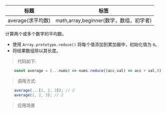 |  标题   | 标签  |
|  ----  | ----  |
| average(求平均数) | math,array,beginner(数学，数组，初学者) |

计算两个或多个数字的平均数。

* 使用 `Array.prototype.reduce()` 将每个值添加到累加器中，初始化值为 `0`。
* 将结果数组除以其长度。

> 代码如下:

```js
    const average = (...nums) => nums.reduce((acc,val) => acc + val,0) / nums.length;
```

> 调用方式:

```js
    average(...[1, 2, 3]); // 2
    average(1, 2, 3); // 2
```

> 应用场景
